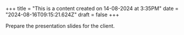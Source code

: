+++
title = "This is a content created on 14-08-2024 at 3:35PM"
date = "2024-08-16T09:15:21.624Z"
draft = false
+++

  Prepare the presentation slides for the client.
        